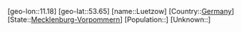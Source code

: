 ﻿---
location: [53.65,11.18]
type: City
tags:
- geo/City


SpocWebEntityId: 32183
isDeleted: false
confidential: public

---
[geo-lon::11.18]
[geo-lat::53.65]
[name::Luetzow]
[Country::[Germany](geo/Continent/Europe/Germany.md)]
[State::[Mecklenburg-Vorpommern](geo/Continent/Europe/Germany/Mecklenburg-Vorpommern.md)]
[Population::]
[Unknown::]

